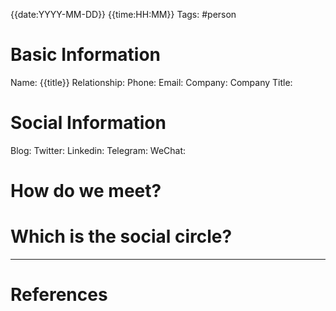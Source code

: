 {{date:YYYY-MM-DD}} {{time:HH:MM}}
Tags: #person


# Basic Information

Name: {{title}}
Relationship: 
Phone:
Email:
Company: 
Company Title: 

# Social Information

Blog:
Twitter:
Linkedin:
Telegram:
WeChat:

# How do we meet?


# Which is the social circle?


---
# References